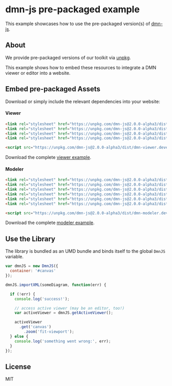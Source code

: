 # dmn-js pre-packaged example

This example showcases how to use the pre-packaged version(s) of [dmn-js](https://github.com/bpmn-io/dmn-js).


## About

We provide pre-packaged versions of our toolkit via [unpkg](https://unpkg.com/dmn-js/dist/).

This example shows how to embed these resources to integrate a DMN viewer or editor
into a website.


## Embed pre-packaged Assets

Download or simply include the relevant dependencies into your website:

#### Viewer

```html
<link rel="stylesheet" href="https://unpkg.com/dmn-js@2.0.0-alpha3/dist/assets/dmn-js-drd.css">
<link rel="stylesheet" href="https://unpkg.com/dmn-js@2.0.0-alpha3/dist/assets/dmn-js-decision-table.css">
<link rel="stylesheet" href="https://unpkg.com/dmn-js@2.0.0-alpha3/dist/assets/dmn-js-literal-expression.css">
<link rel="stylesheet" href="https://unpkg.com/dmn-js@2.0.0-alpha3/dist/assets/dmn-font/css/dmn.css">

<script src="https://unpkg.com/dmn-js@2.0.0-alpha3/dist/dmn-viewer.development.js"></script>
```

Download the complete [viewer example](https://rawgit.com/bpmn-io/dmn-js-examples/master/starter/viewer.html).

#### Modeler

```html
<link rel="stylesheet" href="https://unpkg.com/dmn-js@2.0.0-alpha3/dist/assets/diagram-js.css">
<link rel="stylesheet" href="https://unpkg.com/dmn-js@2.0.0-alpha3/dist/assets/dmn-js-drd.css">
<link rel="stylesheet" href="https://unpkg.com/dmn-js@2.0.0-alpha3/dist/assets/dmn-js-decision-table.css">
<link rel="stylesheet" href="https://unpkg.com/dmn-js@2.0.0-alpha3/dist/assets/dmn-js-decision-table-controls.css">
<link rel="stylesheet" href="https://unpkg.com/dmn-js@2.0.0-alpha3/dist/assets/dmn-js-literal-expression.css">
<link rel="stylesheet" href="https://unpkg.com/dmn-js@2.0.0-alpha3/dist/assets/dmn-font/css/dmn.css">

<script src="https://unpkg.com/dmn-js@2.0.0-alpha3/dist/dmn-modeler.development.js"></script>
```

Download the complete [modeler example](https://rawgit.com/bpmn-io/dmn-js-examples/master/starter/modeler.html).


## Use the Library

The library is bundled as an UMD bundle and binds itself to the global `DmnJS`
variable.

```javascript
var dmnJS = new DmnJS({
  container: '#canvas'
});

dmnJS.importXML(someDiagram, function(err) {

  if (!err) {
    console.log('success!');

    // access active viewer (may be an editor, too!)
    var activeViewer = dmnJS.getActiveViewer();

    activeViewer
      .get('canvas')
        .zoom('fit-viewport');
  } else {
    console.log('something went wrong:', err);
  }
});
```

## License

MIT
